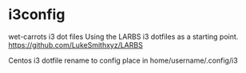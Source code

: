 # i3config
wet-carrots i3 dot files
Using the LARBS i3 dotfiles as a starting point.
https://github.com/LukeSmithxyz/LARBS


Centos i3 dotfile 
rename to config
place in home/username/.config/i3
